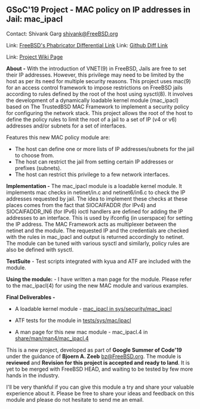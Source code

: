 ## GSoC'19 Project - MAC policy on IP addresses in Jail: mac_ipacl

Contact:  Shivank Garg <shivank@FreeBSD.org>

Link: [FreeBSD's Phabricator Differential Link](https://reviews.freebsd.org/D20967)
Link: [Github Diff Link](https://github.com/freebsd/freebsd/compare/master...shivankgarg98:shivank_MACPolicyIPAddressJail)

Link: [Project Wiki Page](https://wiki.freebsd.org/SummerOfCode2019Projects/MACPolicyIPAddressJail)

**About -**  With the introduction of VNET(9) in FreeBSD, Jails are free to
set their IP addresses. However, this privilege may need to be limited by
the host as per its need for multiple security reasons.
This project uses mac(9) for an access control framework to impose
restrictions on FreeBSD jails according to rules defined by the root of the
host using sysctl(8). It involves the development of a dynamically loadable
kernel module (mac_ipacl) based on The TrustedBSD MAC Framework to
implement a security policy for configuring the network stack.
This project allows the root of the host to define the policy rules to
limit the root of a jail to a set of IP (v4 or v6) addresses and/or subnets
for a set of interfaces.

Features this new MAC policy module are:
-   The host can define one or more lists of IP addresses/subnets
for the jail to choose from.
-   The host can restrict the jail from setting certain IP addresses or
prefixes (subnets).
-   The host can restrict this privilege to a few network interfaces.

**Implementation -** The mac_ipacl module is a loadable kernel module. It
implements mac checks in netinet/in.c and netinet6/in6.c to check the IP
addresses requested by jail. The idea to implement these checks at these
places comes from the fact that SIOCAIFADDR (for IPv4) and
SIOCAIFADDR_IN6 (for IPv6) ioctl handlers are defined for adding the IP
addresses to an interface. This is used by ifconfig (in userspace) for
setting the IP address. The MAC Framework acts as multiplexer between the
netinet and the module. The requested IP and the credentials are checked
with the rules in mac_ipacl and output is returned accordingly to netinet.
The module can be tuned with various sysctl and similarly, policy rules are
also be defined with sysctl.

**TestSuite** - Test scripts integrated with kyua and ATF are included with
the module.

**Using the module:** - I have written a man page for the module. Please
refer to the mac_ipacl(4) for using the new MAC module and various examples.

**Final Deliverables -**
-   A loadable kernel module -  [mac_ipacl in sys/security/mac_ipacl](https://github.com/shivankgarg98/freebsd/tree/shivank_MACPolicyIPAddressJail/sys/security/mac_ipacl)

-   ATF tests for the module in  [tests/sys/mac/ipacl](https://github.com/shivankgarg98/freebsd/tree/shivank_MACPolicyIPAddressJail/tests/sys/mac/ipacl)

-   A man page for this new mac module - mac_ipacl.4 in
 [share/man/man4/mac_ipacl.4](https://github.com/shivankgarg98/freebsd/blob/shivank_MACPolicyIPAddressJail/share/man/man4/mac_ipacl.4)


This is a new project, developed as part of **Google Summer of Code'19**
under the guidance of **Bjoern A. Zeeb** <bz@FreeBSD.org>. The module is
**reviewed** and **Revision for this project is accepted and ready to
land**. It is yet to be merged with FreeBSD HEAD, and waiting to be tested
by few more hands in the industry.

I'll be very thankful if you can give this module a try and share your
valuable experience about it. Please be free to share your ideas and
feedback on this module and please do not hesitate to send me an email.
